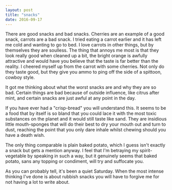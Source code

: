 ```yaml
---
layout: post
title: "snacks"
date: 2016-09-17
---
```


There are good snacks and bad snacks. Cherries are an example of a good snack, carrots are a bad snack. I tried eating a carrot earlier and it has left me cold and wanting to go to bed. I love carrots in other things, but by themselves they are soulless. The thing that annoys me most is that they look really good when cleaned up a bit, the bright orange is awfully attractive and would have you believe that the taste is far better than the reality. I cheered myself up from the carrot with some cherries. Not only do they taste good, but they give you ammo to ping off the side of a spittoon, cowboy style.

It got me thinking about what the worst snacks are and why they are so bad. Certain things are bad because of outside influence, like citrus after mint, and certain snacks are just awful at any point in the day.

If you have ever had a "crisp-bread" you will understand this. It seems to be a food that by itself is so bland that you could lace it with the most toxic substances on the planet and it would still taste like sand. They are insidious little mouth-sponges that will do their best to dry your mouth out and turn to dust, reaching the point that you only dare inhale whilst chewing should you have a death wish.

The only thing comparable is plain baked potato, which I guess isn't exactly a snack but gets a mention anyway. I feel that I'm betraying my spirit-vegetable by speaking in such a way, but it genuinely seems that baked potato, sans any topping or condiment, will try and suffocate you.

As you can probably tell, it's been a quiet Saturday. When the most intense thinking I've done is about rubbish snacks you will have to forgive me for not having a lot to write about.
